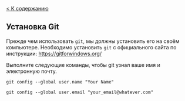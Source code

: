 [< К содержанию](./readme.md)

## Установка Git

Прежде чем использовать `git`, мы должны установить его на своём компьютере. Необходимо установить `git` с официального сайта по инструкции: https://gitforwindows.org/

Выполните следующие команды, чтобы git узнал ваше имя и электронную почту.

`git config --global user.name "Your Name"`

`git config --global user.email "your_email@whatever.com"`
